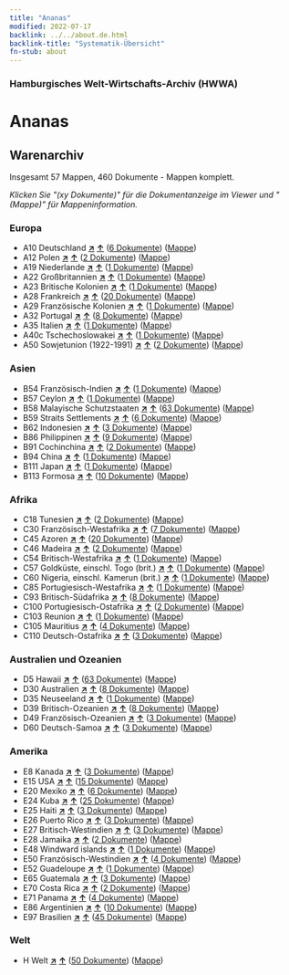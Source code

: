 ```yaml
---
title: "Ananas"
modified: 2022-07-17
backlink: ../../about.de.html
backlink-title: "Systematik-Übersicht"
fn-stub: about
---
```


### Hamburgisches Welt-Wirtschafts-Archiv (HWWA)

# Ananas&#160; 







## Warenarchiv




Insgesamt 57 Mappen, 460 Dokumente - Mappen komplett.

_Klicken Sie "(xy Dokumente)" für die Dokumentanzeige im Viewer und "(Mappe)" für Mappeninformation._




### Europa

- A10 Deutschland [**&nearr;**](../../../geo/i/126128/about.de.html "Deutschland (alle Mappen)") [**&uarr;**](../../../geo/about.de.html#A10 "Ländersystematik") (<a href="https://pm20.zbw.eu/iiifview/folder/wa/141970,126128" title="über: Ananas : Deutschland" target="_blank">6 Dokumente</a>) ([Mappe](../../../../folder/wa/1419xx/141970/1261xx/126128/about.de.html))
- A12 Polen [**&nearr;**](../../../geo/i/140962/about.de.html "Polen (alle Mappen)") [**&uarr;**](../../../geo/about.de.html#A12 "Ländersystematik") (<a href="https://pm20.zbw.eu/iiifview/folder/wa/141970,140962" title="über: Ananas : Polen" target="_blank">2 Dokumente</a>) ([Mappe](../../../../folder/wa/1419xx/141970/1409xx/140962/about.de.html))
- A19 Niederlande [**&nearr;**](../../../geo/i/140970/about.de.html "Niederlande (alle Mappen)") [**&uarr;**](../../../geo/about.de.html#A19 "Ländersystematik") (<a href="https://pm20.zbw.eu/iiifview/folder/wa/141970,140970" title="über: Ananas : Niederlande" target="_blank">1 Dokumente</a>) ([Mappe](../../../../folder/wa/1419xx/141970/1409xx/140970/about.de.html))
- A22 Großbritannien [**&nearr;**](../../../geo/i/140974/about.de.html "Großbritannien (alle Mappen)") [**&uarr;**](../../../geo/about.de.html#A22 "Ländersystematik") (<a href="https://pm20.zbw.eu/iiifview/folder/wa/141970,140974" title="über: Ananas : Großbritannien" target="_blank">1 Dokumente</a>) ([Mappe](../../../../folder/wa/1419xx/141970/1409xx/140974/about.de.html))
- A23 Britische Kolonien [**&nearr;**](../../../geo/i/140978/about.de.html "Britische Kolonien (alle Mappen)") [**&uarr;**](../../../geo/about.de.html#A23 "Ländersystematik") (<a href="https://pm20.zbw.eu/iiifview/folder/wa/141970,140978" title="über: Ananas : Britische Kolonien" target="_blank">1 Dokumente</a>) ([Mappe](../../../../folder/wa/1419xx/141970/1409xx/140978/about.de.html))
- A28 Frankreich [**&nearr;**](../../../geo/i/140982/about.de.html "Frankreich (alle Mappen)") [**&uarr;**](../../../geo/about.de.html#A28 "Ländersystematik") (<a href="https://pm20.zbw.eu/iiifview/folder/wa/141970,140982" title="über: Ananas : Frankreich" target="_blank">20 Dokumente</a>) ([Mappe](../../../../folder/wa/1419xx/141970/1409xx/140982/about.de.html))
- A29 Französische Kolonien [**&nearr;**](../../../geo/i/140983/about.de.html "Französische Kolonien (alle Mappen)") [**&uarr;**](../../../geo/about.de.html#A29 "Ländersystematik") (<a href="https://pm20.zbw.eu/iiifview/folder/wa/141970,140983" title="über: Ananas : Französische Kolonien" target="_blank">1 Dokumente</a>) ([Mappe](../../../../folder/wa/1419xx/141970/1409xx/140983/about.de.html))
- A32 Portugal [**&nearr;**](../../../geo/i/140987/about.de.html "Portugal (alle Mappen)") [**&uarr;**](../../../geo/about.de.html#A32 "Ländersystematik") (<a href="https://pm20.zbw.eu/iiifview/folder/wa/141970,140987" title="über: Ananas : Portugal" target="_blank">8 Dokumente</a>) ([Mappe](../../../../folder/wa/1419xx/141970/1409xx/140987/about.de.html))
- A35 Italien [**&nearr;**](../../../geo/i/141008/about.de.html "Italien (alle Mappen)") [**&uarr;**](../../../geo/about.de.html#A35 "Ländersystematik") (<a href="https://pm20.zbw.eu/iiifview/folder/wa/141970,141008" title="über: Ananas : Italien" target="_blank">1 Dokumente</a>) ([Mappe](../../../../folder/wa/1419xx/141970/1410xx/141008/about.de.html))
- A40c Tschechoslowakei [**&nearr;**](../../../geo/i/141022/about.de.html "Tschechoslowakei (alle Mappen)") [**&uarr;**](../../../geo/about.de.html#A40c "Ländersystematik") (<a href="https://pm20.zbw.eu/iiifview/folder/wa/141970,141022" title="über: Ananas : Tschechoslowakei" target="_blank">1 Dokumente</a>) ([Mappe](../../../../folder/wa/1419xx/141970/1410xx/141022/about.de.html))
- A50 Sowjetunion (1922-1991) [**&nearr;**](../../../geo/i/141043/about.de.html "Sowjetunion (1922-1991) (alle Mappen)") [**&uarr;**](../../../geo/about.de.html#A50 "Ländersystematik") (<a href="https://pm20.zbw.eu/iiifview/folder/wa/141970,141043" title="über: Ananas : Sowjetunion (1922-1991)" target="_blank">2 Dokumente</a>) ([Mappe](../../../../folder/wa/1419xx/141970/1410xx/141043/about.de.html))

### Asien

- B54 Französisch-Indien [**&nearr;**](../../../geo/i/141200/about.de.html "Französisch-Indien (alle Mappen)") [**&uarr;**](../../../geo/about.de.html#B54 "Ländersystematik") (<a href="https://pm20.zbw.eu/iiifview/folder/wa/141970,141200" title="über: Ananas : Französisch-Indien" target="_blank">1 Dokumente</a>) ([Mappe](../../../../folder/wa/1419xx/141970/1412xx/141200/about.de.html))
- B57 Ceylon [**&nearr;**](../../../geo/i/141204/about.de.html "Ceylon (alle Mappen)") [**&uarr;**](../../../geo/about.de.html#B57 "Ländersystematik") (<a href="https://pm20.zbw.eu/iiifview/folder/wa/141970,141204" title="über: Ananas : Ceylon" target="_blank">1 Dokumente</a>) ([Mappe](../../../../folder/wa/1419xx/141970/1412xx/141204/about.de.html))
- B58 Malayische Schutzstaaten [**&nearr;**](../../../geo/i/141206/about.de.html "Malayische Schutzstaaten (alle Mappen)") [**&uarr;**](../../../geo/about.de.html#B58 "Ländersystematik") (<a href="https://pm20.zbw.eu/iiifview/folder/wa/141970,141206" title="über: Ananas : Malayische Schutzstaaten" target="_blank">63 Dokumente</a>) ([Mappe](../../../../folder/wa/1419xx/141970/1412xx/141206/about.de.html))
- B59 Straits Settlements [**&nearr;**](../../../geo/i/141211/about.de.html "Straits Settlements (alle Mappen)") [**&uarr;**](../../../geo/about.de.html#B59 "Ländersystematik") (<a href="https://pm20.zbw.eu/iiifview/folder/wa/141970,141211" title="über: Ananas : Straits Settlements" target="_blank">6 Dokumente</a>) ([Mappe](../../../../folder/wa/1419xx/141970/1412xx/141211/about.de.html))
- B62 Indonesien [**&nearr;**](../../../geo/i/141218/about.de.html "Indonesien (alle Mappen)") [**&uarr;**](../../../geo/about.de.html#B62 "Ländersystematik") (<a href="https://pm20.zbw.eu/iiifview/folder/wa/141970,141218" title="über: Ananas : Indonesien" target="_blank">3 Dokumente</a>) ([Mappe](../../../../folder/wa/1419xx/141970/1412xx/141218/about.de.html))
- B86 Philippinen [**&nearr;**](../../../geo/i/141240/about.de.html "Philippinen (alle Mappen)") [**&uarr;**](../../../geo/about.de.html#B86 "Ländersystematik") (<a href="https://pm20.zbw.eu/iiifview/folder/wa/141970,141240" title="über: Ananas : Philippinen" target="_blank">9 Dokumente</a>) ([Mappe](../../../../folder/wa/1419xx/141970/1412xx/141240/about.de.html))
- B91 Cochinchina [**&nearr;**](../../../geo/i/141243/about.de.html "Cochinchina (alle Mappen)") [**&uarr;**](../../../geo/about.de.html#B91 "Ländersystematik") (<a href="https://pm20.zbw.eu/iiifview/folder/wa/141970,141243" title="über: Ananas : Cochinchina" target="_blank">2 Dokumente</a>) ([Mappe](../../../../folder/wa/1419xx/141970/1412xx/141243/about.de.html))
- B94 China [**&nearr;**](../../../geo/i/141253/about.de.html "China (alle Mappen)") [**&uarr;**](../../../geo/about.de.html#B94 "Ländersystematik") (<a href="https://pm20.zbw.eu/iiifview/folder/wa/141970,141253" title="über: Ananas : China" target="_blank">1 Dokumente</a>) ([Mappe](../../../../folder/wa/1419xx/141970/1412xx/141253/about.de.html))
- B111 Japan [**&nearr;**](../../../geo/i/141272/about.de.html "Japan (alle Mappen)") [**&uarr;**](../../../geo/about.de.html#B111 "Ländersystematik") (<a href="https://pm20.zbw.eu/iiifview/folder/wa/141970,141272" title="über: Ananas : Japan" target="_blank">1 Dokumente</a>) ([Mappe](../../../../folder/wa/1419xx/141970/1412xx/141272/about.de.html))
- B113 Formosa [**&nearr;**](../../../geo/i/141274/about.de.html "Formosa (alle Mappen)") [**&uarr;**](../../../geo/about.de.html#B113 "Ländersystematik") (<a href="https://pm20.zbw.eu/iiifview/folder/wa/141970,141274" title="über: Ananas : Formosa" target="_blank">10 Dokumente</a>) ([Mappe](../../../../folder/wa/1419xx/141970/1412xx/141274/about.de.html))

### Afrika

- C18 Tunesien [**&nearr;**](../../../geo/i/141353/about.de.html "Tunesien (alle Mappen)") [**&uarr;**](../../../geo/about.de.html#C18 "Ländersystematik") (<a href="https://pm20.zbw.eu/iiifview/folder/wa/141970,141353" title="über: Ananas : Tunesien" target="_blank">2 Dokumente</a>) ([Mappe](../../../../folder/wa/1419xx/141970/1413xx/141353/about.de.html))
- C30 Französisch-Westafrika [**&nearr;**](../../../geo/i/141361/about.de.html "Französisch-Westafrika (alle Mappen)") [**&uarr;**](../../../geo/about.de.html#C30 "Ländersystematik") (<a href="https://pm20.zbw.eu/iiifview/folder/wa/141970,141361" title="über: Ananas : Französisch-Westafrika" target="_blank">7 Dokumente</a>) ([Mappe](../../../../folder/wa/1419xx/141970/1413xx/141361/about.de.html))
- C45 Azoren [**&nearr;**](../../../geo/i/141392/about.de.html "Azoren (alle Mappen)") [**&uarr;**](../../../geo/about.de.html#C45 "Ländersystematik") (<a href="https://pm20.zbw.eu/iiifview/folder/wa/141970,141392" title="über: Ananas : Azoren" target="_blank">20 Dokumente</a>) ([Mappe](../../../../folder/wa/1419xx/141970/1413xx/141392/about.de.html))
- C46 Madeira [**&nearr;**](../../../geo/i/141394/about.de.html "Madeira (alle Mappen)") [**&uarr;**](../../../geo/about.de.html#C46 "Ländersystematik") (<a href="https://pm20.zbw.eu/iiifview/folder/wa/141970,141394" title="über: Ananas : Madeira" target="_blank">2 Dokumente</a>) ([Mappe](../../../../folder/wa/1419xx/141970/1413xx/141394/about.de.html))
- C54 Britisch-Westafrika [**&nearr;**](../../../geo/i/141402/about.de.html "Britisch-Westafrika (alle Mappen)") [**&uarr;**](../../../geo/about.de.html#C54 "Ländersystematik") (<a href="https://pm20.zbw.eu/iiifview/folder/wa/141970,141402" title="über: Ananas : Britisch-Westafrika" target="_blank">1 Dokumente</a>) ([Mappe](../../../../folder/wa/1419xx/141970/1414xx/141402/about.de.html))
- C57 Goldküste, einschl. Togo (brit.) [**&nearr;**](../../../geo/i/141406/about.de.html "Goldküste, einschl. Togo (brit.) (alle Mappen)") [**&uarr;**](../../../geo/about.de.html#C57 "Ländersystematik") (<a href="https://pm20.zbw.eu/iiifview/folder/wa/141970,141406" title="über: Ananas : Goldküste, einschl. Togo (brit.)" target="_blank">1 Dokumente</a>) ([Mappe](../../../../folder/wa/1419xx/141970/1414xx/141406/about.de.html))
- C60 Nigeria, einschl. Kamerun (brit.) [**&nearr;**](../../../geo/i/141409/about.de.html "Nigeria, einschl. Kamerun (brit.) (alle Mappen)") [**&uarr;**](../../../geo/about.de.html#C60 "Ländersystematik") (<a href="https://pm20.zbw.eu/iiifview/folder/wa/141970,141409" title="über: Ananas : Nigeria, einschl. Kamerun (brit.)" target="_blank">1 Dokumente</a>) ([Mappe](../../../../folder/wa/1419xx/141970/1414xx/141409/about.de.html))
- C85 Portugiesisch-Westafrika [**&nearr;**](../../../geo/i/141449/about.de.html "Portugiesisch-Westafrika (alle Mappen)") [**&uarr;**](../../../geo/about.de.html#C85 "Ländersystematik") (<a href="https://pm20.zbw.eu/iiifview/folder/wa/141970,141449" title="über: Ananas : Portugiesisch-Westafrika" target="_blank">1 Dokumente</a>) ([Mappe](../../../../folder/wa/1419xx/141970/1414xx/141449/about.de.html))
- C93 Britisch-Südafrika [**&nearr;**](../../../geo/i/141454/about.de.html "Britisch-Südafrika (alle Mappen)") [**&uarr;**](../../../geo/about.de.html#C93 "Ländersystematik") (<a href="https://pm20.zbw.eu/iiifview/folder/wa/141970,141454" title="über: Ananas : Britisch-Südafrika" target="_blank">8 Dokumente</a>) ([Mappe](../../../../folder/wa/1419xx/141970/1414xx/141454/about.de.html))
- C100 Portugiesisch-Ostafrika [**&nearr;**](../../../geo/i/141463/about.de.html "Portugiesisch-Ostafrika (alle Mappen)") [**&uarr;**](../../../geo/about.de.html#C100 "Ländersystematik") (<a href="https://pm20.zbw.eu/iiifview/folder/wa/141970,141463" title="über: Ananas : Portugiesisch-Ostafrika" target="_blank">2 Dokumente</a>) ([Mappe](../../../../folder/wa/1419xx/141970/1414xx/141463/about.de.html))
- C103 Reunion [**&nearr;**](../../../geo/i/141466/about.de.html "Reunion (alle Mappen)") [**&uarr;**](../../../geo/about.de.html#C103 "Ländersystematik") (<a href="https://pm20.zbw.eu/iiifview/folder/wa/141970,141466" title="über: Ananas : Reunion" target="_blank">1 Dokumente</a>) ([Mappe](../../../../folder/wa/1419xx/141970/1414xx/141466/about.de.html))
- C105 Mauritius [**&nearr;**](../../../geo/i/141469/about.de.html "Mauritius (alle Mappen)") [**&uarr;**](../../../geo/about.de.html#C105 "Ländersystematik") (<a href="https://pm20.zbw.eu/iiifview/folder/wa/141970,141469" title="über: Ananas : Mauritius" target="_blank">4 Dokumente</a>) ([Mappe](../../../../folder/wa/1419xx/141970/1414xx/141469/about.de.html))
- C110 Deutsch-Ostafrika [**&nearr;**](../../../geo/i/141471/about.de.html "Deutsch-Ostafrika (alle Mappen)") [**&uarr;**](../../../geo/about.de.html#C110 "Ländersystematik") (<a href="https://pm20.zbw.eu/iiifview/folder/wa/141970,141471" title="über: Ananas : Deutsch-Ostafrika" target="_blank">3 Dokumente</a>) ([Mappe](../../../../folder/wa/1419xx/141970/1414xx/141471/about.de.html))

### Australien und Ozeanien

- D5 Hawaii [**&nearr;**](../../../geo/i/141595/about.de.html "Hawaii (alle Mappen)") [**&uarr;**](../../../geo/about.de.html#D5 "Ländersystematik") (<a href="https://pm20.zbw.eu/iiifview/folder/wa/141970,141595" title="über: Ananas : Hawaii" target="_blank">63 Dokumente</a>) ([Mappe](../../../../folder/wa/1419xx/141970/1415xx/141595/about.de.html))
- D30 Australien [**&nearr;**](../../../geo/i/141621/about.de.html "Australien (alle Mappen)") [**&uarr;**](../../../geo/about.de.html#D30 "Ländersystematik") (<a href="https://pm20.zbw.eu/iiifview/folder/wa/141970,141621" title="über: Ananas : Australien" target="_blank">8 Dokumente</a>) ([Mappe](../../../../folder/wa/1419xx/141970/1416xx/141621/about.de.html))
- D35 Neuseeland [**&nearr;**](../../../geo/i/141623/about.de.html "Neuseeland (alle Mappen)") [**&uarr;**](../../../geo/about.de.html#D35 "Ländersystematik") (<a href="https://pm20.zbw.eu/iiifview/folder/wa/141970,141623" title="über: Ananas : Neuseeland" target="_blank">1 Dokumente</a>) ([Mappe](../../../../folder/wa/1419xx/141970/1416xx/141623/about.de.html))
- D39 Britisch-Ozeanien [**&nearr;**](../../../geo/i/141625/about.de.html "Britisch-Ozeanien (alle Mappen)") [**&uarr;**](../../../geo/about.de.html#D39 "Ländersystematik") (<a href="https://pm20.zbw.eu/iiifview/folder/wa/141970,141625" title="über: Ananas : Britisch-Ozeanien" target="_blank">8 Dokumente</a>) ([Mappe](../../../../folder/wa/1419xx/141970/1416xx/141625/about.de.html))
- D49 Französisch-Ozeanien [**&nearr;**](../../../geo/i/141627/about.de.html "Französisch-Ozeanien (alle Mappen)") [**&uarr;**](../../../geo/about.de.html#D49 "Ländersystematik") (<a href="https://pm20.zbw.eu/iiifview/folder/wa/141970,141627" title="über: Ananas : Französisch-Ozeanien" target="_blank">3 Dokumente</a>) ([Mappe](../../../../folder/wa/1419xx/141970/1416xx/141627/about.de.html))
- D60 Deutsch-Samoa [**&nearr;**](../../../geo/i/141634/about.de.html "Deutsch-Samoa (alle Mappen)") [**&uarr;**](../../../geo/about.de.html#D60 "Ländersystematik") (<a href="https://pm20.zbw.eu/iiifview/folder/wa/141970,141634" title="über: Ananas : Deutsch-Samoa" target="_blank">3 Dokumente</a>) ([Mappe](../../../../folder/wa/1419xx/141970/1416xx/141634/about.de.html))

### Amerika

- E8 Kanada [**&nearr;**](../../../geo/i/141644/about.de.html "Kanada (alle Mappen)") [**&uarr;**](../../../geo/about.de.html#E8 "Ländersystematik") (<a href="https://pm20.zbw.eu/iiifview/folder/wa/141970,141644" title="über: Ananas : Kanada" target="_blank">3 Dokumente</a>) ([Mappe](../../../../folder/wa/1419xx/141970/1416xx/141644/about.de.html))
- E15 USA [**&nearr;**](../../../geo/i/141653/about.de.html "USA (alle Mappen)") [**&uarr;**](../../../geo/about.de.html#E15 "Ländersystematik") (<a href="https://pm20.zbw.eu/iiifview/folder/wa/141970,141653" title="über: Ananas : USA" target="_blank">15 Dokumente</a>) ([Mappe](../../../../folder/wa/1419xx/141970/1416xx/141653/about.de.html))
- E20 Mexiko [**&nearr;**](../../../geo/i/141657/about.de.html "Mexiko (alle Mappen)") [**&uarr;**](../../../geo/about.de.html#E20 "Ländersystematik") (<a href="https://pm20.zbw.eu/iiifview/folder/wa/141970,141657" title="über: Ananas : Mexiko" target="_blank">6 Dokumente</a>) ([Mappe](../../../../folder/wa/1419xx/141970/1416xx/141657/about.de.html))
- E24 Kuba [**&nearr;**](../../../geo/i/141659/about.de.html "Kuba (alle Mappen)") [**&uarr;**](../../../geo/about.de.html#E24 "Ländersystematik") (<a href="https://pm20.zbw.eu/iiifview/folder/wa/141970,141659" title="über: Ananas : Kuba" target="_blank">25 Dokumente</a>) ([Mappe](../../../../folder/wa/1419xx/141970/1416xx/141659/about.de.html))
- E25 Haiti [**&nearr;**](../../../geo/i/141660/about.de.html "Haiti (alle Mappen)") [**&uarr;**](../../../geo/about.de.html#E25 "Ländersystematik") (<a href="https://pm20.zbw.eu/iiifview/folder/wa/141970,141660" title="über: Ananas : Haiti" target="_blank">3 Dokumente</a>) ([Mappe](../../../../folder/wa/1419xx/141970/1416xx/141660/about.de.html))
- E26 Puerto Rico [**&nearr;**](../../../geo/i/141662/about.de.html "Puerto Rico (alle Mappen)") [**&uarr;**](../../../geo/about.de.html#E26 "Ländersystematik") (<a href="https://pm20.zbw.eu/iiifview/folder/wa/141970,141662" title="über: Ananas : Puerto Rico" target="_blank">3 Dokumente</a>) ([Mappe](../../../../folder/wa/1419xx/141970/1416xx/141662/about.de.html))
- E27 Britisch-Westindien [**&nearr;**](../../../geo/i/141663/about.de.html "Britisch-Westindien (alle Mappen)") [**&uarr;**](../../../geo/about.de.html#E27 "Ländersystematik") (<a href="https://pm20.zbw.eu/iiifview/folder/wa/141970,141663" title="über: Ananas : Britisch-Westindien" target="_blank">3 Dokumente</a>) ([Mappe](../../../../folder/wa/1419xx/141970/1416xx/141663/about.de.html))
- E28 Jamaika [**&nearr;**](../../../geo/i/141664/about.de.html "Jamaika (alle Mappen)") [**&uarr;**](../../../geo/about.de.html#E28 "Ländersystematik") (<a href="https://pm20.zbw.eu/iiifview/folder/wa/141970,141664" title="über: Ananas : Jamaika" target="_blank">2 Dokumente</a>) ([Mappe](../../../../folder/wa/1419xx/141970/1416xx/141664/about.de.html))
- E48 Windward islands [**&nearr;**](../../../geo/i/141669/about.de.html "Windward islands (alle Mappen)") [**&uarr;**](../../../geo/about.de.html#E48 "Ländersystematik") (<a href="https://pm20.zbw.eu/iiifview/folder/wa/141970,141669" title="über: Ananas : Windward islands" target="_blank">1 Dokumente</a>) ([Mappe](../../../../folder/wa/1419xx/141970/1416xx/141669/about.de.html))
- E50 Französisch-Westindien [**&nearr;**](../../../geo/i/141671/about.de.html "Französisch-Westindien (alle Mappen)") [**&uarr;**](../../../geo/about.de.html#E50 "Ländersystematik") (<a href="https://pm20.zbw.eu/iiifview/folder/wa/141970,141671" title="über: Ananas : Französisch-Westindien" target="_blank">4 Dokumente</a>) ([Mappe](../../../../folder/wa/1419xx/141970/1416xx/141671/about.de.html))
- E52 Guadeloupe [**&nearr;**](../../../geo/i/141673/about.de.html "Guadeloupe (alle Mappen)") [**&uarr;**](../../../geo/about.de.html#E52 "Ländersystematik") (<a href="https://pm20.zbw.eu/iiifview/folder/wa/141970,141673" title="über: Ananas : Guadeloupe" target="_blank">1 Dokumente</a>) ([Mappe](../../../../folder/wa/1419xx/141970/1416xx/141673/about.de.html))
- E65 Guatemala [**&nearr;**](../../../geo/i/141678/about.de.html "Guatemala (alle Mappen)") [**&uarr;**](../../../geo/about.de.html#E65 "Ländersystematik") (<a href="https://pm20.zbw.eu/iiifview/folder/wa/141970,141678" title="über: Ananas : Guatemala" target="_blank">3 Dokumente</a>) ([Mappe](../../../../folder/wa/1419xx/141970/1416xx/141678/about.de.html))
- E70 Costa Rica [**&nearr;**](../../../geo/i/141683/about.de.html "Costa Rica (alle Mappen)") [**&uarr;**](../../../geo/about.de.html#E70 "Ländersystematik") (<a href="https://pm20.zbw.eu/iiifview/folder/wa/141970,141683" title="über: Ananas : Costa Rica" target="_blank">2 Dokumente</a>) ([Mappe](../../../../folder/wa/1419xx/141970/1416xx/141683/about.de.html))
- E71 Panama [**&nearr;**](../../../geo/i/141684/about.de.html "Panama (alle Mappen)") [**&uarr;**](../../../geo/about.de.html#E71 "Ländersystematik") (<a href="https://pm20.zbw.eu/iiifview/folder/wa/141970,141684" title="über: Ananas : Panama" target="_blank">4 Dokumente</a>) ([Mappe](../../../../folder/wa/1419xx/141970/1416xx/141684/about.de.html))
- E86 Argentinien [**&nearr;**](../../../geo/i/141692/about.de.html "Argentinien (alle Mappen)") [**&uarr;**](../../../geo/about.de.html#E86 "Ländersystematik") (<a href="https://pm20.zbw.eu/iiifview/folder/wa/141970,141692" title="über: Ananas : Argentinien" target="_blank">10 Dokumente</a>) ([Mappe](../../../../folder/wa/1419xx/141970/1416xx/141692/about.de.html))
- E97 Brasilien [**&nearr;**](../../../geo/i/141697/about.de.html "Brasilien (alle Mappen)") [**&uarr;**](../../../geo/about.de.html#E97 "Ländersystematik") (<a href="https://pm20.zbw.eu/iiifview/folder/wa/141970,141697" title="über: Ananas : Brasilien" target="_blank">45 Dokumente</a>) ([Mappe](../../../../folder/wa/1419xx/141970/1416xx/141697/about.de.html))

### Welt

- H Welt [**&nearr;**](../../../geo/i/141728/about.de.html "Welt (alle Mappen)") [**&uarr;**](../../../geo/about.de.html#H "Ländersystematik") (<a href="https://pm20.zbw.eu/iiifview/folder/wa/141970,141728" title="über: Ananas : Welt" target="_blank">50 Dokumente</a>) ([Mappe](../../../../folder/wa/1419xx/141970/1417xx/141728/about.de.html))








